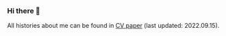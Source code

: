 ### Hi there 👋

All histories about me can be found in [CV paper](https://drive.google.com/file/d/1YAss-LETvC_ChhohfOrvOVjzo4NxwmZT/view?usp=sharing) (last updated: 2022.09.15).
